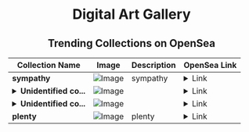 <div align="center">

# Digital Art Gallery

## Trending Collections on OpenSea

| Collection Name                       | Image                                                                                     | Description                       | OpenSea Link                                                                                          |
|---------------------------------------|-------------------------------------------------------------------------------------------|-----------------------------------|--------------------------------------------------------------------------------------------------------|
| **sympathy** | ![Image](https://i.seadn.io/s/raw/files/c9a129a1f44d070eaad6e687ecc00191.png?w=500&auto=format?w=200&auto=format) | sympathy | <details><summary>Link</summary>[sympathy](https://opensea.io/collection/sympathy-21)</details> |
| **<details><summary>Unidentified co...</summary>Unidentified contract ede5a88c-e3b4-4137-92ae-f2eeb8a64913</details>** | ![Image](https://i.seadn.io/s/raw/files/4e104055d0efa6a7476555699f52a8b9.gif?w=500&auto=format?w=200&auto=format) |  | <details><summary>Link</summary>[Unidentified contract ede5a88c-e3b4-4137-92ae-f2eeb8a64913](https://opensea.io/collection/unidentified-contract-ede5a88c-e3b4-4137-92ae-f2ee)</details> |
| **<details><summary>Unidentified co...</summary>Unidentified contract f7cba118-d272-475e-9f2a-20ca865c528b</details>** | ![Image](https://i.seadn.io/s/raw/files/4e104055d0efa6a7476555699f52a8b9.gif?w=500&auto=format?w=200&auto=format) |  | <details><summary>Link</summary>[Unidentified contract f7cba118-d272-475e-9f2a-20ca865c528b](https://opensea.io/collection/unidentified-contract-f7cba118-d272-475e-9f2a-20ca)</details> |
| **plenty** | ![Image](https://i.seadn.io/s/raw/files/7ea9bc62017d61eb8b26d58b6b1b0c46.png?w=500&auto=format?w=200&auto=format) | plenty | <details><summary>Link</summary>[plenty](https://opensea.io/collection/plenty-22)</details> |

</div>